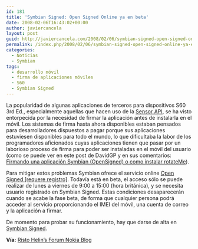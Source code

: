 ```yaml
---
id: 181
title: 'Symbian Signed: Open Signed Online ya en beta'
date: 2008-02-06T16:43:02+00:00
author: javiercancela
layout: post
guid: http://javiercancela.com/2008/02/06/symbian-signed-open-signed-online-ya-en-beta/
permalink: /index.php/2008/02/06/symbian-signed-open-signed-online-ya-en-beta/
categories:
  - Noticias
  - Symbian
tags:
  - desarrollo móvil
  - firma de aplicaciones móviles
  - S60
  - Symbian Signed
---
```

La popularidad de algunas aplicaciones de terceros para dispositivos S60 3rd Ed., especialmente aquellas que hacen uso de la [Sensor API](http://javiercancela.com/2007/11/17/un-vistazo-a-las-apis-de-acelerometros-como-el-del-n95/ "Un vistazo a las APIs de acelerómetros (como el del N95)"), se ha visto entorpecida por la necesidad de firmar la aplicación antes de instalarla en el móvil. Los sistemas de firma hasta ahora disponibles estaban pensados para desarrolladores dispuestos a pagar porque sus aplicaciones estuviesen disponibles para todo el mundo, lo que dificultaba la labor de los programadores aficionados cuyas aplicaciones tienen que pasar por un laborioso proceso de firma para poder ser instaladas en el móvil del usuario (como se puede ver en este post de DavidGP y en sus comentarios: [Firmando una aplicación Symbian (OpenSigned) o como instalar rotateMe](http://www.davidgp.com/2008/01/03/firmando-una-aplicacion-symbian-o-como-instalar-rotateme/ "Firmando una aplicación Symbian (OpenSigned) o como instalar rotateMe")).

Para mitigar estos problemas Symbian ofrece el servicio online [Open Signed [requere registro]](https://www.symbiansigned.com/app/page/dev/openSignedOnline.do "Open Signed"). Todavía está en beta, el acceso sólo se puede realizar de lunes a viernes de 9:00 a 15:00 (hora británica), y se necesita usuario registrado en Symbian Signed. Estas condiciones desaparecerán cuando se acabe la fase beta, de forma que cualquier persona podrá acceder al servicio proporcionando el IMEI del móvil, una cuenta de correo y la aplicación a firmar.

De momento para probar su funcionamiento, hay que darse de alta en [Symbian Signed](https://www.symbiansigned.com/app/page "Symbian Signed").

**Vía:** [Risto Helin&#8217;s Forum Nokia Blog](http://blogs.forum.nokia.com/blog/risto-helins-forum-nokia-blog/browsing/2008/02/06/open-signed-online-beta-available "Risto Helin's")